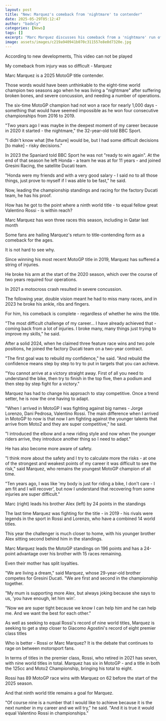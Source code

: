```yaml
---
layout: post
title: "New: Marquez's comeback from 'nightmare' to contender"
date: 2025-05-29T05:12:47
author: "badely"
categories: [News]
tags: []
excerpt: "Marc Marquez discusses his comeback from a 'nightmare' run of injuries to be in contention for a record-equalling ninth world title, six years after h"
image: assets/images/c219a940941b070c311557e8e0d7320e.jpg
---
```


According to new developments, This video can not be played

My comeback from injury was so difficult - Marquez

Marc Marquez is a 2025 MotoGP title contender.

Those words would have been unthinkable to the eight-time world champion two seasons ago when he was living a "nightmare" after suffering broken bones, and severe concussion, and needing a number of operations.

The six-time MotoGP champion had not won a race for nearly 1,000 days - something that would have seemed impossible as he won four consecutive championships from 2016 to 2019.

"Two years ago I was maybe in the deepest moment of my career because in 2020 it started - the nightmare," the 32-year-old told BBC Sport.

"I didn't know what [the future] would be, but I had some difficult decisions [to make] - risky decisions."

In 2023 the Spaniard told BBC Sport he was not "ready to win again".  At the end of that season he left Honda - a team he was at for 11 years - and joined Gresini Racing, the satellite Ducati team.

"Honda were my friends and with a very good salary - I said no to all those things, just prove to myself if I was able to be fast," he said.

Now, leading the championship standings and racing for the factory Ducati team, he has his proof. 

How has he got to the point where a ninth world title - to equal fellow great Valentino Rossi - is within reach?  

Marc Marquez has won three races this season, including in Qatar last month

Some fans are hailing Marquez's return to title-contending form as a comeback for the ages.   

It is not hard to see why.

Since winning his most recent MotoGP title in 2019, Marquez has suffered a string of injuries. 

He broke his arm at the start of the 2020 season, which over the course of two years required four operations.

In 2021 a motocross crash resulted in severe concussion.

The following year, double vision meant he had to miss many races, and in 2023 he broke his ankle, ribs and fingers.

For him, his comeback is complete - regardless of whether he wins the title.

"The most difficult challenge of my career... I have already achieved that - coming back from a lot of injuries. I broke many, many things just trying to improve my skills," he said.

After a solid 2024, when he claimed three feature race wins and two pole positions, he joined the factory Ducati team on a two-year contract. 

"The first goal was to rebuild my confidence," he said. "And rebuild the confidence means step by step to try to put in targets that you can achieve.

"You cannot arrive at a victory straight away. First of all you need to understand the bike, then try to finish in the top five, then a podium and then step by step fight for a victory."

Marquez has had to change his approach to stay competitive. Once a trend setter, he is now the one having to adapt.  

"When I arrived in MotoGP I was fighting against big names - Jorge Lorenzo, Dani Pedrosa, Valentino Rossi. The main difference when I arrived in MotoGP to now is that now I am fighting against the younger talents that arrive from Moto2 and they are super competitive," he said.

"I introduced the elbow and a new riding style and now when the younger riders arrive, they introduce another thing so I need to adapt."

He has also become more aware of safety.

"I think more about the safety and I try to calculate more the risks - at one of the strongest and weakest points of my career it was difficult to see the risk," said Marquez, who remains the youngest MotoGP champion of all time.

"Ten years ago, I was like 'my body is just for riding a bike, I don't care - I am fit and I will recover', but now I understand that recovering from some injuries are super difficult."

Marc (right) leads his brother Alex (left) by 24 points in the standings

The last time Marquez was fighting for the title - in 2019 - his rivals were legends in the sport in Rossi and Lorenzo, who have a combined 14 world titles.

This year the challenger is much closer to home, with his younger brother Alex sitting second behind him in the standings.

Marc Marquez leads the MotoGP standings on 196 points and has a 24-point advantage over his brother with 15 races remaining.

Even their mother has split loyalties.

"We are living a dream," said Marquez, whose 29-year-old brother competes for Gresini Ducati. "We are first and second in the championship together.

"My mum is supporting more Alex, but always joking because she says to us, 'you have enough, let him win'. 

"Now we are super tight because we know I can help him and he can help me. And we want the best for each other."

As well as seeking to equal Rossi's record of nine world titles, Marquez is seeking to get a step closer to Giacomo Agostini's record of eight premier class titles 

Who is better - Rossi or Marc Marquez? It is the debate that continues to rage on between motorsport fans.

In terms of titles in the premier class, Rossi, who retired in 2021 has seven, with nine world titles in total. Marquez has six in MotoGP - and a title in both the 125cc and Moto2 Championship, bringing his total to eight.

Rossi has 89 MotoGP race wins with Marquez on 62 before the start of the 2025 season.

And that ninth world title remains a goal for Marquez.

"Of course nine is a number that I would like to achieve because it is the next number in my career and we will try," he said. "And it is true it would equal  Valentino Rossi in championships."

